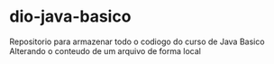 # dio-java-basico
Repositorio para armazenar todo o codiogo do curso de Java Basico
Alterando o conteudo de um arquivo de forma local